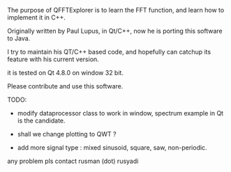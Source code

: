 The purpose of QFFTExplorer is to learn the FFT function, and learn how to implement it in C++.

Originally written by Paul Lupus, in Qt/C++, now he is porting this software to Java.

I try to maintain his QT/C++ based code, and hopefully can catchup its feature with his current version.

it is tested on Qt 4.8.0 on window 32 bit.

Please contribute and use this software.

TODO:
- modify dataprocessor class to work in window, spectrum example in Qt is the candidate.

- shall we change plotting to QWT ?

- add more signal type : mixed sinusoid, square, saw, non-periodic.

any problem pls contact rusman (dot) rusyadi